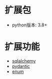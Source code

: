 # 扩展包

- python版本: 3.8+

# 扩展功能

- [sqlalchemy](expansions/sqlalchemy/README.md)
- [pydantic](expansions/pydantic/README.md)
- [enum](expansions/enum/README.md)